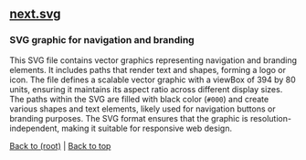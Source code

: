 ## [next.svg](next.svg)

### SVG graphic for navigation and branding

This SVG file contains vector graphics representing navigation and branding elements. It includes paths that render text and shapes, forming a logo or icon. The file defines a scalable vector graphic with a viewBox of 394 by 80 units, ensuring it maintains its aspect ratio across different display sizes. The paths within the SVG are filled with black color (`#000`) and create various shapes and text elements, likely used for navigation buttons or branding purposes. The SVG format ensures that the graphic is resolution-independent, making it suitable for responsive web design.

[Back to (root)](#root) | [Back to top](#table-of-contents)
